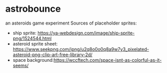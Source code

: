 # astrobounce
an asteroids game experiment
Sources of placeholder sprites:
 * ship sprite: https://ya-webdesign.com/image/ship-sprite-png/1524544.html
 * asteroid sprite sheet: https://www.seekpng.com/ipng/u2q8o0o0q8a9w7y3_pixelated-asteroid-png-clip-art-free-library-2d/
 * space background:https://wccftech.com/space-isnt-as-colorful-as-it-seems/
